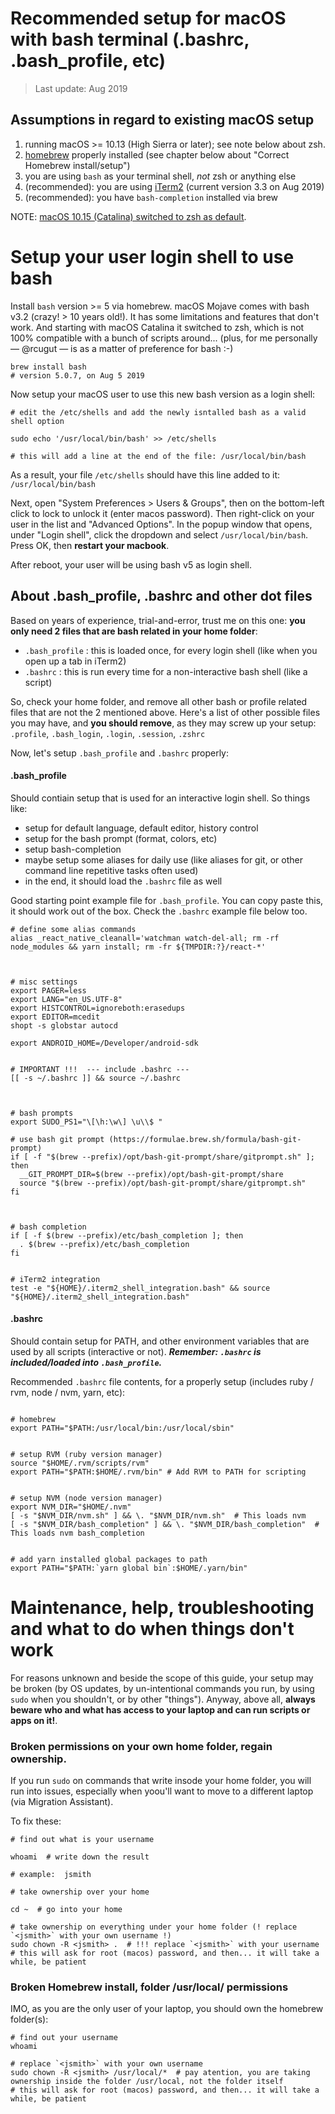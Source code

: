 # Recommended setup for macOS with bash terminal (.bashrc, .bash_profile, etc)

> Last update: Aug 2019

## Assumptions in regard to existing macOS setup

1. running macOS >= 10.13 (High Sierra or later); see note below about zsh.
2. [homebrew](http://brew.sh) properly installed (see chapter below about "Correct Homebrew install/setup")
3. you are using `bash` as your terminal shell, *not* zsh or anything else
4. (recommended): you are using [iTerm2](https://www.iterm2.com/)  (current version 3.3 on Aug 2019)
5. (recommended): you have `bash-completion` installed via brew

NOTE: [macOS 10.15 (Catalina) switched to zsh as default](https://support.apple.com/en-us/HT208050).


# Setup your user login shell to use bash

Install `bash` version >= 5 via homebrew. macOS Mojave comes with bash v3.2 (crazy! > 10 years old!). It has some limitations and features that don't work. And starting with macOS Catalina it switched to zsh, which is not 100% compatible with a bunch of scripts around... (plus, for me personally — @rcugut — is as a matter of preference for bash :-)

```
brew install bash
# version 5.0.7, on Aug 5 2019
```

Now setup your macOS user to use this new bash version as a login shell:

```
# edit the /etc/shells and add the newly isntalled bash as a valid shell option

sudo echo '/usr/local/bin/bash' >> /etc/shells

# this will add a line at the end of the file: /usr/local/bin/bash
```
As a result, your file `/etc/shells` should have this line added to it: `/usr/local/bin/bash` 

Next, open "System Preferences > Users & Groups", then on the bottom-left click to lock to unlock it (enter macos password).
Then right-click on your user in the list and "Advanced Options".
In the popup window that opens, under "Login shell", click the dropdown and select `/usr/local/bin/bash`.
Press OK, then **restart your macbook**.

After reboot, your user will be using bash v5 as login shell.



## About .bash_profile, .bashrc and other dot files

Based on years of experience, trial-and-error, trust me on this one:  **you only need 2 files that are bash related in your home folder**:

 -  `.bash_profile` : this is loaded once, for every login shell (like when you open up a tab in iTerm2)
 -  `.bashrc` : this is run every time for a non-interactive bash shell (like a script)

So, check your home folder, and remove all other bash or profile related files that are not the 2 mentioned above.
Here's a list of other possible files you may have, and **you should remove**, as they may screw up your setup: `.profile`, `.bash_login`, `.login`, `.session`, `.zshrc`

Now, let's setup `.bash_profile` and `.bashrc` properly:

#### .bash_profile

Should contiain setup that is used for an interactive login shell.  So things like:
- setup for default language, default editor, history control
- setup for the bash prompt (format, colors, etc)
- setup bash-completion
- maybe setup some aliases for daily use (like aliases for git, or other command line repetitive tasks often used)
- in the end, it should load the `.bashrc` file as well

Good starting point example file for `.bash_profile`. You can copy paste this, it should work out of the box. Check the `.bashrc` example file below too.


```
# define some alias commands
alias _react_native_cleanall='watchman watch-del-all; rm -rf node_modules && yarn install; rm -fr ${TMPDIR:?}/react-*'



# misc settings
export PAGER=less
export LANG="en_US.UTF-8"
export HISTCONTROL=ignoreboth:erasedups
export EDITOR=mcedit
shopt -s globstar autocd

export ANDROID_HOME=/Developer/android-sdk


# IMPORTANT !!!  --- include .bashrc ---
[[ -s ~/.bashrc ]] && source ~/.bashrc



# bash prompts
export SUDO_PS1="\[\h:\w\] \u\\$ "

# use bash git prompt (https://formulae.brew.sh/formula/bash-git-prompt)
if [ -f "$(brew --prefix)/opt/bash-git-prompt/share/gitprompt.sh" ]; then
  __GIT_PROMPT_DIR=$(brew --prefix)/opt/bash-git-prompt/share
  source "$(brew --prefix)/opt/bash-git-prompt/share/gitprompt.sh"
fi



# bash completion
if [ -f $(brew --prefix)/etc/bash_completion ]; then
  . $(brew --prefix)/etc/bash_completion
fi


# iTerm2 integration
test -e "${HOME}/.iterm2_shell_integration.bash" && source "${HOME}/.iterm2_shell_integration.bash"
```



#### .bashrc

Should contain setup for PATH, and other environment variables that are used by all scripts (interactive or not).
***Remember: `.bashrc` is included/loaded into `.bash_profile`.***

Recommended `.bashrc` file contents, for a properly setup (includes ruby / rvm, node / nvm, yarn, etc):
```

# homebrew 
export PATH="$PATH:/usr/local/bin:/usr/local/sbin"


# setup RVM (ruby version manager)
source "$HOME/.rvm/scripts/rvm"
export PATH="$PATH:$HOME/.rvm/bin" # Add RVM to PATH for scripting


# setup NVM (node version manager)
export NVM_DIR="$HOME/.nvm"
[ -s "$NVM_DIR/nvm.sh" ] && \. "$NVM_DIR/nvm.sh"  # This loads nvm
[ -s "$NVM_DIR/bash_completion" ] && \. "$NVM_DIR/bash_completion"  # This loads nvm bash_completion
 

# add yarn installed global packages to path
export PATH="$PATH:`yarn global bin`:$HOME/.yarn/bin"

```


# Maintenance, help, troubleshooting and what to do when things don't work

For reasons unknown and beside the scope of this guide, your setup may be broken (by OS updates, by un-intentional commands you run, by using `sudo` when you shouldn't, or by other "things").  Anyway, above all, **always beware who and what has access to your laptop and can run scripts or apps on it!**.

### Broken permissions on your own home folder, regain ownership.

If you run `sudo` on commands that write insode your home folder, you will run into issues, especially when yoou'll want to move to a different laptop (via Migration Assistant).

To fix these:
```
# find out what is your username

whoami  # write down the result

# example:  jsmith

# take ownership over your home

cd ~  # go into your home

# take ownership on everything under your home folder (! replace `<jsmith>` with your own username !)
sudo chown -R <jsmith> .  # !!! replace `<jsmith>` with your username
# this will ask for root (macos) password, and then... it will take a while, be patient
```

### Broken Homebrew install, folder /usr/local/ permissions

IMO, as you are the only user of your laptop, you should own the homebrew folder(s):

```
# find out your username
whoami

# replace `<jsmith>` with your own username
sudo chown -R <jsmith> /usr/local/*  # pay atention, you are taking ownership inside the folder /usr/local, not the folder itself
# this will ask for root (macos) password, and then... it will take a while, be patient
```


